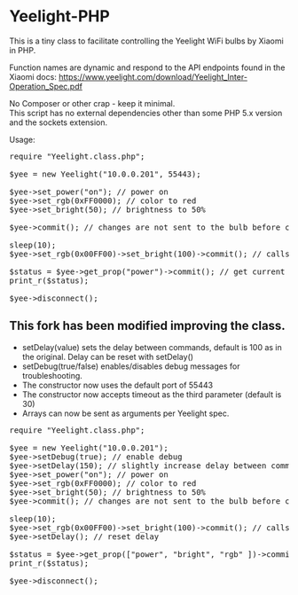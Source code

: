<h1>Yeelight-PHP</h1>

This is a tiny class to facilitate controlling the Yeelight WiFi bulbs by Xiaomi in PHP.<p>
Function names are dynamic and respond to the API endpoints found in the Xiaomi docs:
https://www.yeelight.com/download/Yeelight_Inter-Operation_Spec.pdf<p>
No Composer or other crap - keep it minimal.<br/>
This script has no external dependencies other than some PHP 5.x version and the sockets extension.<br/>
<p>
Usage:

<pre>
require "Yeelight.class.php";

$yee = new Yeelight("10.0.0.201", 55443);

$yee->set_power("on"); // power on
$yee->set_rgb(0xFF0000); // color to red
$yee->set_bright(50); // brightness to 50%

$yee->commit(); // changes are not sent to the bulb before commit() is called

sleep(10);
$yee->set_rgb(0x00FF00)->set_bright(100)->commit(); // calls return the object for fast chaining of commands

$status = $yee->get_prop("power")->commit(); // get current status
print_r($status);

$yee->disconnect();
</pre>

<h2>This fork has been modified improving the class.</h2>

<ul>
<li>setDelay(value) sets the delay between commands, default is 100 as in the original.   Delay can be reset with setDelay()
<li>setDebug(true/false) enables/disables debug messages for troubleshooting.
<li>The constructor now uses the default port of 55443
<li>The constructor now accepts timeout as the third parameter (default is 30)
<li>Arrays can now be sent as arguments per Yeelight spec.
</ul>

<pre>
require "Yeelight.class.php";

$yee = new Yeelight("10.0.0.201");
$yee->setDebug(true); // enable debug
$yee->setDelay(150); // slightly increase delay between commands
$yee->set_power("on"); // power on
$yee->set_rgb(0xFF0000); // color to red
$yee->set_bright(50); // brightness to 50%
$yee->commit(); // changes are not sent to the bulb before commit() is called

sleep(10);
$yee->set_rgb(0x00FF00)->set_bright(100)->commit(); // calls return the object for fast chaining of commands
$yee->setDelay(); // reset delay

$status = $yee->get_prop(["power", "bright", "rgb" ])->commit(); // get current status of power, brightness and color (rgb)
print_r($status);

$yee->disconnect();
</pre>
